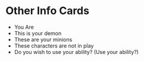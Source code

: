 # Other Info Cards
- You Are
- This is your demon
- These are your minions
- These characters are not in play
- Do you wish to use your ability? (Use your ability?)